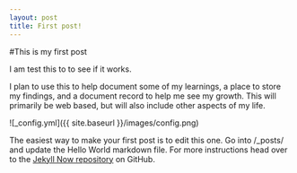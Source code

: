 ```yaml
---
layout: post
title: First post!
---
```


#This is my first post

I am test this to to see if it works. 

I plan to use this to help document some of my learnings, a place to store my findings, and a document record to help me see my growth.  This will primarily be web based, but will also include other aspects of my life. 


![_config.yml]({{ site.baseurl }}/images/config.png)

The easiest way to make your first post is to edit this one. Go into /_posts/ and update the Hello World markdown file. For more instructions head over to the [Jekyll Now repository](https://github.com/barryclark/jekyll-now) on GitHub.
